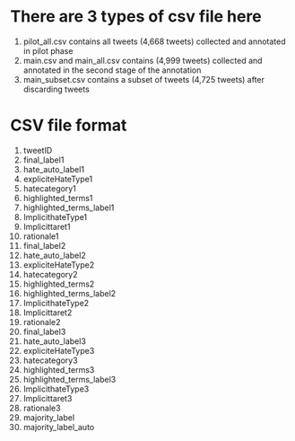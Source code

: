 # There are 3 types of csv file here
  1. pilot_all.csv contains all tweets (4,668 tweets) collected and annotated in pilot phase
  2. main.csv and main_all.csv contains (4,999 tweets) collected and annotated in the second stage of the annotation 
  3. main_subset.csv contains a subset of tweets (4,725 tweets) after discarding tweets 

# CSV file format
1. tweetID<br/>
2. final_label1<br/>
3. hate_auto_label1<br/>
4. expliciteHateType1<br/>
5. hatecategory1<br/>
6. highlighted_terms1<br/>
7. highlighted_terms_label1<br/>
8. ImplicithateType1<br/>
9. Implicittaret1<br/>
10. rationale1<br/>
11. final_label2<br/>
12. hate_auto_label2<br/>
13. expliciteHateType2<br/>
14. hatecategory2<br/>
15. highlighted_terms2<br/>
16. highlighted_terms_label2<br/>
17. ImplicithateType2<br/>
18. Implicittaret2<br/>
19. rationale2<br/>
20. final_label3<br/>
21. hate_auto_label3<br/>
22. expliciteHateType3<br/>
23. hatecategory3<br/>
24. highlighted_terms3<br/>
25. highlighted_terms_label3<br/>
26. ImplicithateType3<br/>
27. Implicittaret3<br/>
28. rationale3<br/>
29. majority_label<br/>
30. majority_label_auto<br/>
